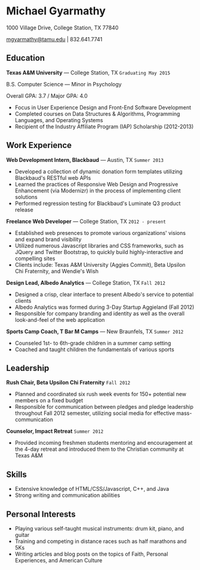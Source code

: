 # Michael Gyarmathy

1000 Village Drive, College Station, TX 77840

mgyarmathy@tamu.edu | 832.641.7741



## Education

**Texas A&M University** — College Station, TX `Graduating May 2015`

B.S. Computer Science — Minor in Psychology

Overall GPA: 3.7 / Major GPA: 4.0

   - Focus in User Experience Design and Front-End Software Development
   - Completed courses on Data Structures & Algorithms, Programming Languages, and Operating Systems
   - Recipient of the Industry Affiliate Program (IAP) Scholarship (2012-2013) 

   
## Work Experience

**Web Development Intern, Blackbaud** — Austin, TX `Summer 2013`

   - Developed a collection of dynamic donation form templates utilizing Blackbaud's RESTful web APIs
   - Learned the practices of Responsive Web Design and Progressive Enhancement (via Modernizr) in the process of implementing client solutions
   - Performed regression testing for Blackbaud's Luminate Q3 product release
   
**Freelance Web Developer** — College Station, TX `2012 - present`

   - Established web presences to promote various organizations' visions and expand brand visibility
   - Utilized numerous Javascript libraries and CSS frameworks, such as JQuery and Twitter Bootstrap, to quickly build highly-interactive and compelling sites
   - Clients include: Texas A&M University (Aggies Commit), Beta Upsilon Chi Fraternity, and Wendie's Wish

**Design Lead, Albedo Analytics** — College Station, TX `Fall 2012`

   - Designed a crisp, clear interface to present Albedo's service to potential clients
   - Albedo Analytics was formed during 3-Day Startup Aggieland (Fall 2012)
   - Responsible for company branding and identity as well as the overall look-and-feel of the web application
   
**Sports Camp Coach, T Bar M Camps** — New Braunfels, TX `Summer 2012`

   - Counseled 1st- to  6th-grade children in a summer camp setting
   - Coached and taught children the fundamentals of various sports
   
## Leadership

**Rush Chair, Beta Upsilon Chi Fraternity** `Fall 2012`

   - Planned and coordinated six rush week events for 150+ potential new members on a fixed budget
   - Responsible for communication between pledges and pledge leadership throughout Fall 2012 semester, utilizing social media for effective mass-communication

**Counselor, Impact Retreat** `Summer 2012`

   - Provided incoming freshmen students mentoring and encouragement at the 4-day retreat and introduced them to the Christian community at Texas A&M

## Skills
   - Extensive knowledge of HTML/CSS/Javascript, C++, and Java
   - Strong writing and communication abilities

## Personal Interests
   - Playing various self-taught musical instruments: drum kit, piano, and guitar
   - Training and competing in distance races such as half marathons and 5Ks
   - Writing articles and blog posts on the topics of Faith, Personal Experiences, and American Culture